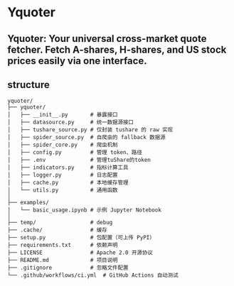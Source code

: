 # Yquoter
Yquoter: Your universal cross-market quote fetcher. Fetch A-shares, H-shares, and US stock prices easily via one interface.
---
## structure
```
yquoter/
├── yquoter/
│   ├── __init__.py       # 暴露接口
│   ├── datasource.py     # 统一数据源接口
│   ├── tushare_source.py # 仅封装 tushare 的 raw 实现
│   ├── spider_source.py  # 自爬虫的 fallback 数据源
│   ├── spider_core.py    # 爬虫机制
│   ├── config.py         # 管理 token、路径
│   ├── .env              # 管理tuShare的token
│   ├── indicators.py     # 指标计算工具
│   ├── logger.py         # 日志配置
│   ├── cache.py          # 本地缓存管理
│   └── utils.py          # 通用函数
│
├── examples/
│   └── basic_usage.ipynb # 示例 Jupyter Notebook
│
├── temp/                 # debug
├── .cache/               # 缓存
├── setup.py              # 包配置（可上传 PyPI）
├── requirements.txt      # 依赖声明
├── LICENSE               # Apache 2.0 开源协议
├── README.md             # 项目说明
├── .gitignore            # 忽略文件配置
└── .github/workflows/ci.yml  # GitHub Actions 自动测试
```